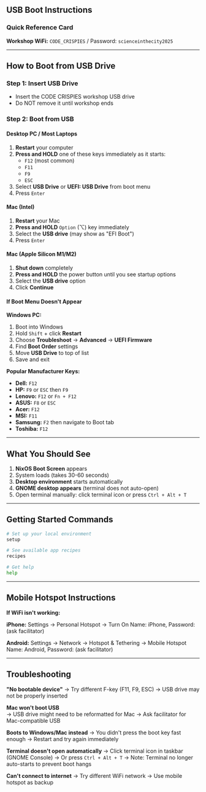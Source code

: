 ## USB Boot Instructions

### Quick Reference Card

**Workshop WiFi:** `CODE_CRISPIES` / Password: `scienceinthecity2025`

---

## How to Boot from USB Drive

### Step 1: Insert USB Drive
- Insert the CODE CRISPIES workshop USB drive
- Do NOT remove it until workshop ends

### Step 2: Boot from USB

#### Desktop PC / Most Laptops
1. **Restart** your computer
2. **Press and HOLD** one of these keys immediately as it starts:
   - `F12` (most common)
   - `F11` 
   - `F9`
   - `ESC`
3. Select **USB Drive** or **UEFI: USB Drive** from boot menu
4. Press `Enter`

#### Mac (Intel)
1. **Restart** your Mac
2. **Press and HOLD** `Option` (⌥) key immediately
3. Select the **USB drive** (may show as "EFI Boot")
4. Press `Enter`

#### Mac (Apple Silicon M1/M2)
1. **Shut down** completely
2. **Press and HOLD** the power button until you see startup options
3. Select the **USB drive** option
4. Click **Continue**

#### If Boot Menu Doesn't Appear

**Windows PC:**
1. Boot into Windows
2. Hold `Shift` + click **Restart**
3. Choose **Troubleshoot** → **Advanced** → **UEFI Firmware**
4. Find **Boot Order** settings
5. Move **USB Drive** to top of list
6. Save and exit

**Popular Manufacturer Keys:**
- **Dell:** `F12`
- **HP:** `F9` or `ESC` then `F9`
- **Lenovo:** `F12` or `Fn + F12`
- **ASUS:** `F8` or `ESC`
- **Acer:** `F12`
- **MSI:** `F11`
- **Samsung:** `F2` then navigate to Boot tab
- **Toshiba:** `F12`

---

## What You Should See

1. **NixOS Boot Screen** appears
2. System loads (takes 30-60 seconds)
3. **Desktop environment** starts automatically
4. **GNOME desktop appears** (terminal does not auto-open)
5. Open terminal manually: click terminal icon or press `Ctrl + Alt + T`

---

## Getting Started Commands

```bash
# Set up your local environment
setup

# See available app recipes
recipes

# Get help
help
```

---

## Mobile Hotspot Instructions
**If WiFi isn't working:**

**iPhone:**
Settings → Personal Hotspot → Turn On
Name: iPhone, Password: (ask facilitator)

**Android:**
Settings → Network → Hotspot & Tethering → Mobile Hotspot
Name: Android, Password: (ask facilitator)

---

## Troubleshooting

**"No bootable device"**
→ Try different F-key (F11, F9, ESC)
→ USB drive may not be properly inserted

**Mac won't boot USB**  
→ USB drive might need to be reformatted for Mac
→ Ask facilitator for Mac-compatible USB

**Boots to Windows/Mac instead**
→ You didn't press the boot key fast enough
→ Restart and try again immediately

**Terminal doesn't open automatically**
→ Click terminal icon in taskbar (GNOME Console)
→ Or press `Ctrl + Alt + T`
→ Note: Terminal no longer auto-starts to prevent boot hangs

**Can't connect to internet**
→ Try different WiFi network
→ Use mobile hotspot as backup

